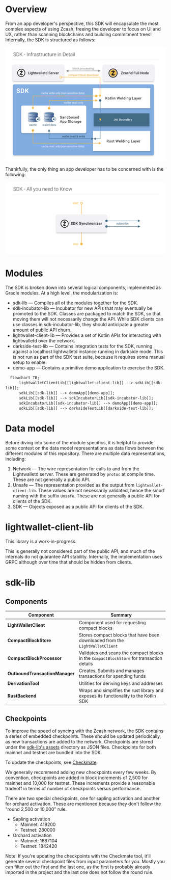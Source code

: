# Overview
From an app developer's perspective, this SDK will encapsulate the most complex aspects of using Zcash, freeing the developer to focus on UI and UX, rather than scanning blockchains and building commitment trees! Internally, the SDK is structured as follows:

![SDK Diagram](assets/sdk_diagram_final.png?raw=true "SDK Diagram")

Thankfully, the only thing an app developer has to be concerned with is the following:

![SDK Diagram Developer Perspective](assets/sdk_dev_pov_final.png?raw=true "SDK Diagram Dev PoV")

# Modules
The SDK is broken down into several logical components, implemented as Gradle modules.  At a high level, the modularization is:

 * sdk-lib — Compiles all of the modules together for the SDK.
 * sdk-incubator-lib — Incubator for new APIs that may eventually be promoted to the SDK.  Classes are packaged to match the SDK, so that moving them will not necessarily change the API.  While SDK clients can use classes in sdk-incubator-lib, they should anticipate a greater amount of public API churn.
 * lightwallet-client-lib — Provides a set of Kotlin APIs for interacting with lightwalletd over the network.
 * darkside-test-lib — Contains integration tests for the SDK, running against a localhost lightwalletd instance running in darkside mode.  This is not run as part of the SDK test suite, because it requires some manual setup to enable.
 * demo-app — Contains a primitive demo application to exercise the SDK.

```mermaid
  flowchart TB;
      lightwalletClientLib[[lightwallet-client-lib]] --> sdkLib[[sdk-lib]];
      sdkLib[[sdk-lib]] --> demoApp[[demo-app]];
      sdkLib[[sdk-lib]] --> sdkIncubatorLib[[sdk-incubator-lib]];
      sdkIncubatorLib[[sdk-incubator-lib]] --> demoApp[[demo-app]];
      sdkLib[[sdk-lib]] --> darksideTestLib[[darkside-test-lib]];
```

# Data model
Before diving into some of the module specifics, it is helpful to provide some context on the data model representations as data flows between the different modules of this repository.  There are multiple data representations, including:

1. Network — The wire representation for calls to and from the Lightwalletd server.  These are generated by `protoc` at compile time.  These are not generally a public API.
2. Unsafe — The representation provided as the output from `lightwallet-client-lib`. These values are not necessarily validated, hence the smurf naming with the suffix `Unsafe`. These are not generally a public API for clients of the SDK.
3. SDK — Objects exposed as a public API for clients of the SDK.

# lightwallet-client-lib
This library is a work-in-progress.

This is generally not considered part of the public API, and much of the internals do not guarantee API stability.  Internally, the implementation uses GRPC although over time that should be hidden from clients.

# sdk-lib

## Components

| Component                      | Summary                                                                                   |
|--------------------------------|-------------------------------------------------------------------------------------------|
| **LightWalletClient**          | Component used for requesting compact blocks                                              |
| **CompactBlockStore**          | Stores compact blocks that have been downloaded from the `LightWalletClient`              |
| **CompactBlockProcessor**      | Validates and scans the compact blocks in the `CompactBlockStore` for transaction details |
| **OutboundTransactionManager** | Creates, Submits and manages transactions for spending funds                              |
| **DerivationTool**             | Utilities for deriving keys and addresses                                                 |
| **RustBackend**                | Wraps and simplifies the rust library and exposes its functionality to the Kotlin SDK     |

## Checkpoints
To improve the speed of syncing with the Zcash network, the SDK contains a series of embedded checkpoints.  These should be updated periodically, as new transactions are added to the network.  Checkpoints are stored under the [sdk-lib's assets](../sdk-lib/src/main/assets/co.electriccoin.zcash/checkpoint) directory as JSON files.  Checkpoints for both mainnet and testnet are bundled into the SDK.

To update the checkpoints, see [Checkmate](https://github.com/zcash-hackworks/checkmate).

We generally recommend adding new checkpoints every few weeks.  By convention, checkpoints are added in block 
increments of 2,500 for mainnet and 10,000 for testnet. These increments provide a reasonable tradeoff in terms of number of checkpoints versus performance.

There are two special checkpoints, one for sapling activation and another for orchard activation.  These are 
mentioned because they don't follow the "round 2,500 or 10,000" rule.
 * Sapling activation
     * Mainnet: 419200
     * Testnet: 280000
 * Orchard activation
     * Mainnet: 1687104
     * Testnet: 1842420

Note: If you're updating the checkpoints with the Checkmate tool, it'll generate several checkpoint files from input parameters for you. Mostly you can filter out the first and the last one, as the first is probably already imported in the project and the last one does not follow the round rule.
